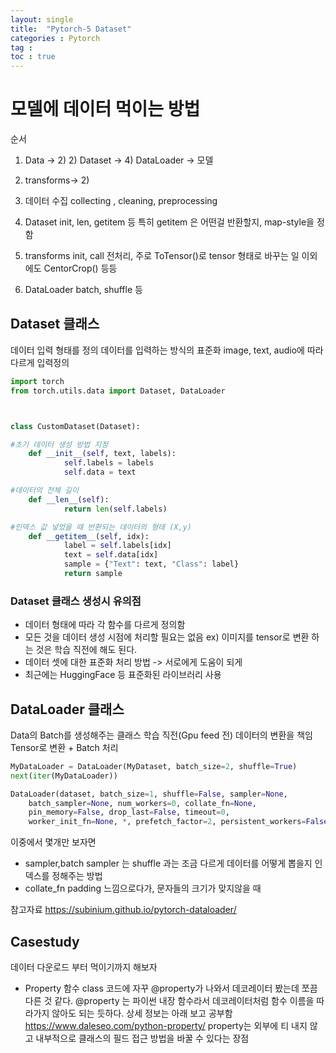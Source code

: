 ```yaml
---
layout: single
title:  "Pytorch-5 Dataset"
categories : Pytorch
tag : 
toc : true
---
```



# 모델에 데이터 먹이는 방법

순서 
1) Data            ->   2) 
		                       2) Dataset     -> 4) DataLoader   -> 모델 
3) transforms->    2)

2) 데이터 수집
collecting , cleaning, preprocessing

2) Dataset
init, len, getitem 등
특히 getitem 은 어떤걸 반환할지, map-style을 정함

3) transforms
init, call
전처리, 주로 ToTensor()로 tensor 형태로 바꾸는 일
이외에도 CentorCrop() 등등

4) DataLoader
batch, shuffle 등



## Dataset 클래스
데이터 입력 형태를 정의
데이터를 입력하는 방식의 표준화
image, text, audio에 따라 다르게 입력정의

```python
import torch
from torch.utils.data import Dataset, DataLoader



class CustomDataset(Dataset):

#초기 데이터 생성 방법 지정
	def __init__(self, text, labels):
            self.labels = labels
            self.data = text

#데이터의 전체 길이
    def __len__(self):
            return len(self.labels)

#인덱스 값 넣었을 때 반환되는 데이터의 형태 (X,y)
    def __getitem__(self, idx):
            label = self.labels[idx]
            text = self.data[idx]
            sample = {"Text": text, "Class": label}
            return sample
```

### Dataset 클래스 생성시 유의점
+ 데이터 형태에 따라 각 함수를 다르게 정의함
+ 모든 것을 데이터 생성 시점에 처리할 필요는 없음
ex) 이미지를 tensor로 변환 하는 것은 학습 직전에 해도 된다.
+ 데이터 셋에 대한 표준화 처리 방법 -> 서로에게 도움이 되게
+ 최근에는 HuggingFace 등 표준화된 라이브러리 사용

## DataLoader 클래스
Data의 Batch를 생성해주는 클래스
학습 직전(Gpu feed 전) 데이터의 변환을 책임
Tensor로 변환 + Batch 처리

```python
MyDataLoader = DataLoader(MyDataset, batch_size=2, shuffle=True)
next(iter(MyDataLoader))
```




```python
DataLoader(dataset, batch_size=1, shuffle=False, sampler=None,
	batch_sampler=None, num_workers=0, collate_fn=None,
	pin_memory=False, drop_last=False, timeout=0,
	worker_init_fn=None, *, prefetch_factor=2, persistent_workers=False)
```

이중에서 몇개만 보자면
+ sampler,batch sampler 
는 shuffle 과는 조금 다르게 데이터를 어떻게 뽑을지 인덱스를 정해주는 방법
+ collate_fn
padding 느낌으로다가, 문자들의 크기가 맞지않을 때 


참고자료
https://subinium.github.io/pytorch-dataloader/



## Casestudy
데이터 다운로드 부터 먹이기까지 해보자

* Property 함수
class 코드에 자꾸 @property가 나와서 데코레이터 봤는데 쪼끔 다른 것 같다.
@property 는 파이썬 내장 함수라서 데코레이터처럼 함수 이름을 따라가지 않아도 되는 듯하다.
상세 정보는 아래 보고 공부함
https://www.daleseo.com/python-property/
property는 외부에 티 내지 않고 내부적으로 클래스의 필드 접근 방법을 바꿀 수 있다는 장점


